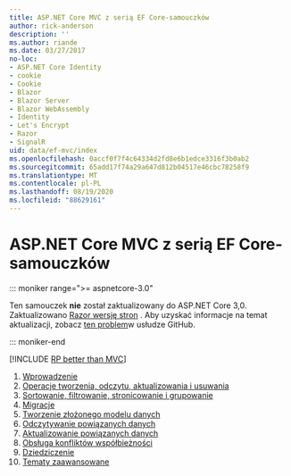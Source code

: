 ```yaml
---
title: ASP.NET Core MVC z serią EF Core-samouczków
author: rick-anderson
description: ''
ms.author: riande
ms.date: 03/27/2017
no-loc:
- ASP.NET Core Identity
- cookie
- Cookie
- Blazor
- Blazor Server
- Blazor WebAssembly
- Identity
- Let's Encrypt
- Razor
- SignalR
uid: data/ef-mvc/index
ms.openlocfilehash: 0accf0f7f4c64334d2fd8e6b1edce3316f3b0ab2
ms.sourcegitcommit: 65add17f74a29a647d812b04517e46cbc78258f9
ms.translationtype: MT
ms.contentlocale: pl-PL
ms.lasthandoff: 08/19/2020
ms.locfileid: "88629161"
---
```

# <a name="aspnet-core-mvc-with-ef-core---tutorial-series"></a>ASP.NET Core MVC z serią EF Core-samouczków

::: moniker range=">= aspnetcore-3.0"

Ten samouczek **nie** został zaktualizowany do ASP.NET Core 3,0. Zaktualizowano [ Razor wersję stron](xref:data/ef-rp/intro) . Aby uzyskać informacje na temat aktualizacji, zobacz [ten problem](https://github.com/dotnet/AspNetCore.Docs/issues/13920)w usłudze GitHub.

::: moniker-end

[!INCLUDE [RP better than MVC](../../includes/RP-EF/rp-over-mvc.md)]

1. [Wprowadzenie](xref:data/ef-mvc/intro)
1. [Operacje tworzenia, odczytu, aktualizowania i usuwania](xref:data/ef-mvc/crud)
1. [Sortowanie, filtrowanie, stronicowanie i grupowanie](xref:data/ef-mvc/sort-filter-page)
1. [Migracje](xref:data/ef-mvc/migrations)
1. [Tworzenie złożonego modelu danych](xref:data/ef-mvc/complex-data-model)
1. [Odczytywanie powiązanych danych](xref:data/ef-mvc/read-related-data)
1. [Aktualizowanie powiązanych danych](xref:data/ef-mvc/update-related-data)
1. [Obsługa konfliktów współbieżności](xref:data/ef-mvc/concurrency)
1. [Dziedziczenie](xref:data/ef-mvc/inheritance)
1. [Tematy zaawansowane](xref:data/ef-mvc/advanced)
